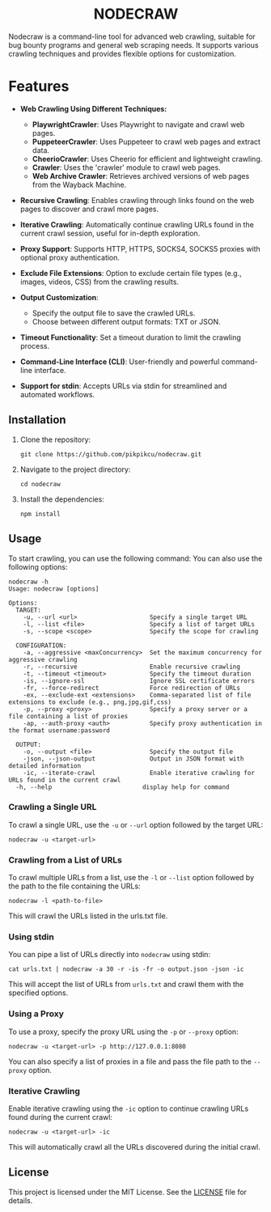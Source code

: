 
<h1 align="center">
  NODECRAW
  <br>
</h1>

Nodecraw is a command-line tool for advanced web crawling, suitable for bug bounty programs and general web scraping needs. It supports various crawling techniques and provides flexible options for customization.

# Features

- **Web Crawling Using Different Techniques:**
  - **PlaywrightCrawler**: Uses Playwright to navigate and crawl web pages.
  - **PuppeteerCrawler**: Uses Puppeteer to crawl web pages and extract data.
  - **CheerioCrawler**: Uses Cheerio for efficient and lightweight crawling.
  - **Crawler**: Uses the 'crawler' module to crawl web pages.
  - **Web Archive Crawler**: Retrieves archived versions of web pages from the Wayback Machine.

- **Recursive Crawling**: Enables crawling through links found on the web pages to discover and crawl more pages.

- **Iterative Crawling**: Automatically continue crawling URLs found in the current crawl session, useful for in-depth exploration.

- **Proxy Support**: Supports HTTP, HTTPS, SOCKS4, SOCKS5 proxies with optional proxy authentication.

- **Exclude File Extensions**: Option to exclude certain file types (e.g., images, videos, CSS) from the crawling results.

- **Output Customization**:
  - Specify the output file to save the crawled URLs.
  - Choose between different output formats: TXT or JSON.

- **Timeout Functionality**: Set a timeout duration to limit the crawling process.

- **Command-Line Interface (CLI)**: User-friendly and powerful command-line interface.

- **Support for stdin**: Accepts URLs via stdin for streamlined and automated workflows.

## Installation

1. Clone the repository:

   ```shell
   git clone https://github.com/pikpikcu/nodecraw.git
   ```
2. Navigate to the project directory:

    ```
    cd nodecraw
    ```
3. Install the dependencies:
    ```
    npm install
    ```

## Usage
To start crawling, you can use the following command:
You can also use the following options:
```
nodecraw -h
Usage: nodecraw [options]

Options:
  TARGET:
    -u, --url <url>                    Specify a single target URL
    -l, --list <file>                  Specify a list of target URLs
    -s, --scope <scope>                Specify the scope for crawling

  CONFIGURATION:
    -a, --aggressive <maxConcurrency>  Set the maximum concurrency for aggressive crawling
    -r, --recursive                    Enable recursive crawling
    -t, --timeout <timeout>            Specify the timeout duration
    -is, --ignore-ssl                  Ignore SSL certificate errors
    -fr, --force-redirect              Force redirection of URLs
    -ex, --exclude-ext <extensions>    Comma-separated list of file extensions to exclude (e.g., png,jpg,gif,css)
    -p, --proxy <proxy>                Specify a proxy server or a file containing a list of proxies
    -ap, --auth-proxy <auth>           Specify proxy authentication in the format username:password

  OUTPUT:
    -o, --output <file>                Specify the output file
    -json, --json-output               Output in JSON format with detailed information
    -ic, --iterate-crawl               Enable iterative crawling for URLs found in the current crawl
  -h, --help                         display help for command
```

### Crawling a Single URL
To crawl a single URL, use the `-u` or `--url` option followed by the target URL:
    
    nodecraw -u <target-url>
    
### Crawling from a List of URLs
To crawl multiple URLs from a list, use the `-l` or `--list` option followed by the path to the file containing the URLs:
    
    nodecraw -l <path-to-file>
    
This will crawl the URLs listed in the urls.txt file.

### Using stdin
You can pipe a list of URLs directly into `nodecraw` using stdin:

    cat urls.txt | nodecraw -a 30 -r -is -fr -o output.json -json -ic
    
This will accept the list of URLs from `urls.txt` and crawl them with the specified options.

### Using a Proxy
To use a proxy, specify the proxy URL using the `-p` or `--proxy` option:
    
    nodecraw -u <target-url> -p http://127.0.0.1:8080
    
You can also specify a list of proxies in a file and pass the file path to the `--proxy` option.

### Iterative Crawling
Enable iterative crawling using the `-ic` option to continue crawling URLs found during the current crawl:
    
    nodecraw -u <target-url> -ic
    
This will automatically crawl all the URLs discovered during the initial crawl.

## License

This project is licensed under the MIT License. See the [LICENSE](LICENSE) file for details.
